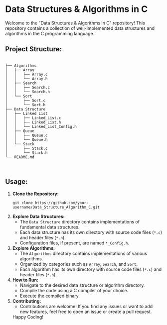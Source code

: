 <!DOCTYPE html>
<html lang="en">

<head>
  <meta charset="UTF-8">
  <meta name="viewport" content="width=device-width, initial-scale=1.0">
</head>

<body>

  <h1>Data Structures & Algorithms in C</h1>

  <p>Welcome to the "Data Structures & Algorithms in C" repository! This repository contains a collection of well-implemented data structures and algorithms in the C programming language.</p>

  <h2>Project Structure:</h2>

  <pre>
    <code>
├── Algorithms
│   ├── Array
│   │   ├── Array.c
│   │   └── Array.h
│   ├── Search
│   │   ├── Search.c
│   │   └── Search.h
│   └── Sort
│       ├── Sort.c
│       └── Sort.h
├── Data Structure
│   ├── Linked List
│   │   ├── Linked_List.c
│   │   ├── Linked_List.h
│   │   └── Linked_List_Config.h
│   ├── Queue
│   │   ├── Queue.c
│   │   └── Queue.h
│   └── Stack
│       ├── Stack.c
│       └── Stack.h
└── README.md
    </code>
  </pre>

  <h2>Usage:</h2>

  <ol>
    <li><strong>Clone the Repository:</strong>
      <pre><code>git clone https://github.com/your-username/Data_Structure_Algorithm_C.git</code></pre>
    </li>
    <li><strong>Explore Data Structures:</strong>
      <ul>
        <li>The <code>Data Structure</code> directory contains implementations of fundamental data structures.</li>
        <li>Each data structure has its own directory with source code files (<code>*.c</code>) and header files (<code>*.h</code>).</li>
        <li>Configuration files, if present, are named <code>*_Config.h</code>.</li>
      </ul>
    </li>
    <li><strong>Explore Algorithms:</strong>
      <ul>
        <li>The <code>Algorithms</code> directory contains implementations of various algorithms.</li>
        <li>Organized by categories such as <code>Array</code>, <code>Search</code>, and <code>Sort</code>.</li>
        <li>Each algorithm has its own directory with source code files (<code>*.c</code>) and header files (<code>*.h</code>).</li>
      </ul>
    </li>
    <li><strong>How to Run:</strong>
      <ul>
        <li>Navigate to the desired data structure or algorithm directory.</li>
        <li>Compile the code using a C compiler of your choice.</li>
        <li>Execute the compiled binary.</li>
      </ul>
    </li>
    <li><strong>Contributing:</strong>
      <ul>
        <li>Contributions are welcome! If you find any issues or want to add new features, feel free to open an issue or create a pull request.</li>
      </ul>
    </li>
  </o

  <p>Happy Coding!</p>

</body>

</html>
